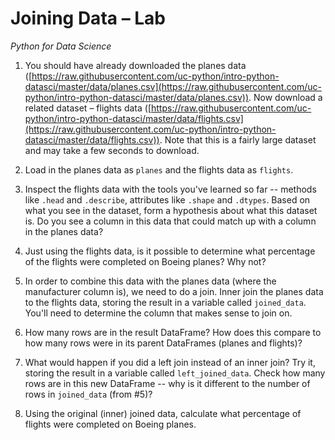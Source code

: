 # Joining Data – Lab
*Python for Data Science*

1. You should have already downloaded the planes data ([https://raw.githubusercontent.com/uc-python/intro-python-datasci/master/data/planes.csv](https://raw.githubusercontent.com/uc-python/intro-python-datasci/master/data/planes.csv)).
Now download a related dataset – flights data ([https://raw.githubusercontent.com/uc-python/intro-python-datasci/master/data/flights.csv](https://raw.githubusercontent.com/uc-python/intro-python-datasci/master/data/flights.csv)).
Note that this is a fairly large dataset and may take a few seconds to download.

2. Load in the planes data as `planes` and the flights data as `flights`.

3. Inspect the flights data with the tools you've learned so far -- methods like `.head` and `.describe`, attributes like `.shape` and `.dtypes`.
Based on what you see in the dataset, form a hypothesis about what this dataset is.
Do you see a column in this data that could match up with a column in the planes data?

4. Just using the flights data, is it possible to determine what percentage of the flights were completed on Boeing planes?
Why not?

5. In order to combine this data with the planes data (where the manufacturer column is), we need to do a join.
Inner join the planes data to the flights data, storing the result in a variable called `joined_data`.
You'll need to determine the column that makes sense to join on.

6. How many rows are in the result DataFrame?
How does this compare to how many rows were in its parent DataFrames (planes and flights)?

7. What would happen if you did a left join instead of an inner join?
Try it, storing the result in a variable called `left_joined_data`.
Check how many rows are in this new DataFrame -- why is it different to the number of rows in `joined_data` (from #5)?

8. Using the original (inner) joined data, calculate what percentage of flights were completed on Boeing planes.
